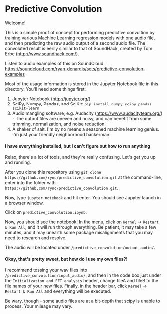 # Predictive Convolution

Welcome!

This is a simple proof of concept for performing predictive convultion by training various Machine Learning regression models with one audio file, and then predicting the raw audio output of a second audio file. The convoluted result is eerily similar to that of SoundHack, created by Tom Erbe (http://www.soundhack.com/).

Listen to audio examples of this on SoundCloud: https://soundcloud.com/ryan-denardis/sets/predictive-convolution-examples

Most of the usage information is stored in the Jupyter Notebook file in this directory. You'll need some things first:

1. Jupyter Notebook (http://jupyter.org/)
2. SciPy, Numpy, Pandas, and SciKit: `pip install numpy scipy pandas scikit-learn`
3. Audio mangling software, e.g. Audacity (https://www.audacityteam.org/) - The output files are uneven and noisy, and can benefit from some trimming, normalization, and noise reduction.
4. A shaker of salt. I'm by no means a seasoned machine learning genius. I'm just your friendly neighborhood hackerman.

#### I have everything installed, but I can't figure out how to run anything

Relax, there's a lot of tools, and they're really confusing. Let's get you up and running.

After you clone this repository using `git clone https://github.com/rync/predictive_convolution.git` at the command-line, enter into the folder with `https://github.com/rync/predictive_convolution.git`.

Now, type `jupyter notebook` and hit enter. You should see Jupyter launch in a browser window.

Click on `predictive_convolution.ipynb`.

Now, you should see the notebook! In the menu, click on `Kernel` -> `Restart & Run All`, and it will run through everything. Be patient, it may take a few minutes, and it may unearth some package misalignments that you may need to research and resolve.

The audio will be located under `/predictive_convolution/output_audio/`.

#### Okay, that's pretty sweet, but how do I use my own files?!

I recommend tossing your wav files into `/predictive_convolution/input_audio/`, and then in the code box just under the `Initialization and FFT analysis` header, change fileA and fileB to the file names of your new files. Finally, in the header bar, click `Kernel` -> `Restart & Run All` and everything will be executed.

Be wary, though - some audio files are at a bit-depth that scipy is unable to process. Your mileage may vary.